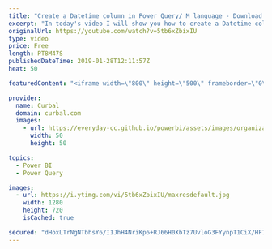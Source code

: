 ```yaml
---
title: "Create a Datetime column in Power Query/ M language - Download 44"
excerpt: "In today's video I will show you how to create a Datetime column in Power Query. For that we will use three M functions: List.DateTimes, Duration.TotalDays, DateTime.LocalNow().  Download number #44 in the download center: https://curbal.com/donwload-center  Create calendars playlist: https://www.youtube.com/watch?v=-tg0m-WT1xE&list=PLDz00l_jz6zwrYvfWcWITHMiZf3G-HDq7"
originalUrl: https://youtube.com/watch?v=5tb6xZbixIU
type: video
price: Free
length: PT8M47S
publishedDateTime: 2019-01-28T12:11:57Z
heat: 50

featuredContent: "<iframe width=\"800\" height=\"500\" frameborder=\"0\" src=\"https://www.youtube.com/embed/5tb6xZbixIU\" allow=\"accelerometer; autoplay; encrypted-media; gyroscope; picture-in-picture\" allowfullscreen></iframe>"

provider:
  name: Curbal
  domain: curbal.com
  images:
    - url: https://everyday-cc.github.io/powerbi/assets/images/organizations/curbal.com-50x50.jpg
      width: 50
      height: 50

topics:
  - Power BI
  - Power Query

images:
  - url: https://i.ytimg.com/vi/5tb6xZbixIU/maxresdefault.jpg
    width: 1280
    height: 720
    isCached: true

secured: "dHoxLTrNgNTbhsY6/I1JhH4NriKp6+RJ66H0XbTz7UvloG3FYynpT1CiX/HF772AHkOPqXNw41dGNoTjI2PTRIEbFHu1Wj6I8xWKaOr53QhuAE2s6j1k+tVLXL2YHy20trMi9z/QO8NeymiOh73RBJC1aFGj7FsV24nR7t5hVEAc/DiatAZDvEzjpABU2MjTBsF/OdNEVmGTLa2PptCYbAHPMaur37CWXXpkFSbmtuNCLAoXoxt1s4zc0zPR5auBGPrjt3BdYEVUI1jgFbXjTE2IaMCALTt+EaDC5cvgHsi+sOcPwCbzxeaF1dcPw+eegXAEsxQ4MGQfjbpopzGj2SCOsAXrUtvcw/u7xi9DvoxjFQzQojBX6hc5huNVK4kFEPojGC2uZrmfX9KKXEHmoq7yO/A8m4/FSwlT0FlFItw=;HrWzac1jRNJFt7dVxut5aQ=="
---
```


